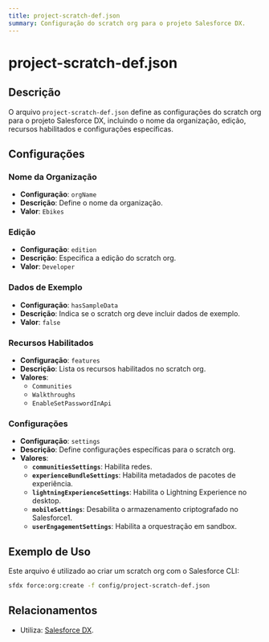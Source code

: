 ```yaml
---
title: project-scratch-def.json
summary: Configuração do scratch org para o projeto Salesforce DX.
---
```


# project-scratch-def.json

## Descrição
O arquivo `project-scratch-def.json` define as configurações do scratch org para o projeto Salesforce DX, incluindo o nome da organização, edição, recursos habilitados e configurações específicas.

## Configurações

### Nome da Organização
- **Configuração**: `orgName`
- **Descrição**: Define o nome da organização.
- **Valor**: `Ebikes`

### Edição
- **Configuração**: `edition`
- **Descrição**: Especifica a edição do scratch org.
- **Valor**: `Developer`

### Dados de Exemplo
- **Configuração**: `hasSampleData`
- **Descrição**: Indica se o scratch org deve incluir dados de exemplo.
- **Valor**: `false`

### Recursos Habilitados
- **Configuração**: `features`
- **Descrição**: Lista os recursos habilitados no scratch org.
- **Valores**:
  - `Communities`
  - `Walkthroughs`
  - `EnableSetPasswordInApi`

### Configurações
- **Configuração**: `settings`
- **Descrição**: Define configurações específicas para o scratch org.
- **Valores**:
  - **`communitiesSettings`**: Habilita redes.
  - **`experienceBundleSettings`**: Habilita metadados de pacotes de experiência.
  - **`lightningExperienceSettings`**: Habilita o Lightning Experience no desktop.
  - **`mobileSettings`**: Desabilita o armazenamento criptografado no Salesforce1.
  - **`userEngagementSettings`**: Habilita a orquestração em sandbox.

## Exemplo de Uso
Este arquivo é utilizado ao criar um scratch org com o Salesforce CLI:
```bash
sfdx force:org:create -f config/project-scratch-def.json
```

## Relacionamentos

- Utiliza: [Salesforce DX](https://developer.salesforce.com/tools/sfdxcli).